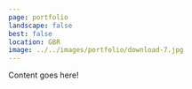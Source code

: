 ```yaml
---
page: portfolio
landscape: false
best: false
location: GBR
image: ../../images/portfolio/download-7.jpg
---
```

Content goes here!
